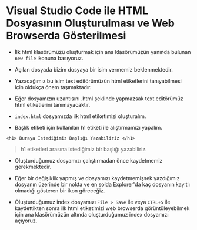 # **Visual Studio Code ile HTML Dosyasının Oluşturulması ve Web Browserda Gösterilmesi**


- İlk html klasörümüzü  oluşturmak için ana klasörümüzün yanında bulunan `new file` ikonuna basıyoruz.
- Açılan dosyada bizim dosyaya bir isim vermemiz beklenmektedir.
- Yazacağımız bu isim text editörümüzün html etiketlerini tanıyabilmesi için oldukça önem taşımaktadır.
- Eğer dosyamızın uzantısını .html şeklinde yapmazsak text editörümüz html etiketlerini tanımayacaktır.

- `index.html` dosyamızda ilk html etiketimizi oluşturalım. 

- Başlık etiketi için kullanılan h1 etiketi ile alıştırmamızı yapalım.

`<h1> Buraya İstediğimiz Başlığı Yazabiliriz </h1>`

>h1 etiketleri arasına istediğimiz bir başlığı yazabiliriz. 

- Oluşturduğumuz dosyamızı çalıştırmadan önce kaydetmemiz gerekmektedir. 
- Eğer bir değişiklik yapmış ve dosyamızı kaydetmemişsek yazdığımız dosyanın üzerinde bir nokta ve en solda Explorer'da kaç dosyanın kayıtlı olmadığı gösteren bir ikon göreceğiz.

- Oluşturduğumuz index dosyamızı `File > Save` ile veya `CTRL+S` ile kaydettikten sonra ilk html etiketimizi web browserda görüntüleyebilmek için ana klasörümüzün altında oluşturduğumuz index dosyamızı açıyoruz.